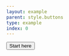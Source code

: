 ```yaml
---
layout: example
parent: style.buttons
type: example
index: 0
---
```


<button class="ds_button">Start here</button>
